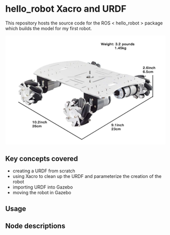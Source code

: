 # hello_robot Xacro and URDF #

This repository hosts the source code for the ROS < hello_robot > package which builds the model for my first robot.

![image info](./pictures/robotBase.png)

## Key concepts covered ##
- creating a URDF from scratch
- using Xacro to clean up the URDF and parameterize the creation of the robot
- importing URDF into Gazebo
- moving the robot in Gazebo

## Usage ## 

## Node descriptions ##

